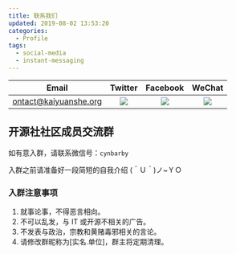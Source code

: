 ```yaml
---
title: 联系我们
updated: 2019-08-02 13:53:20
categories:
  - Profile
tags:
  - social-media
  - instant-messaging
---
```


|         Email         |          Twitter           |          Facebook           |          WeChat           |
| :-------------------: | :------------------------: | :-------------------------: | :-----------------------: |
| ontact@kaiyuanshe.org | ![](image/KYS-Twitter.jpg) | ![](image/KYS-Facebook.jpg) | ![](image/KYS-WeChat.jpg) |

## 开源社社区成员交流群

如有意入群，请联系微信号：`cynbarby`

入群之前请准备好一段简短的自我介绍 (＾Ｕ＾)ノ~ＹＯ

### 入群注意事项

1. 就事论事，不得恶言相向。
2. 不可以乱发，与 IT 或开源不相关的广告。
3. 不发表与政治，宗教和黄赌毒邪相关的言论。
4. 请修改群昵称为[实名.单位]，群主将定期清理。
